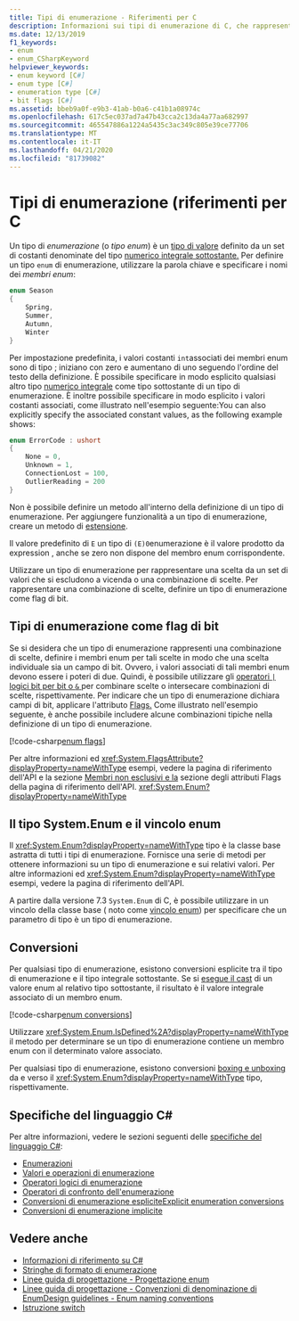 ```yaml
---
title: Tipi di enumerazione - Riferimenti per C
description: Informazioni sui tipi di enumerazione di C, che rappresentano una scelta o una combinazione di scelte
ms.date: 12/13/2019
f1_keywords:
- enum
- enum_CSharpKeyword
helpviewer_keywords:
- enum keyword [C#]
- enum type [C#]
- enumeration type [C#]
- bit flags [C#]
ms.assetid: bbeb9a0f-e9b3-41ab-b0a6-c41b1a08974c
ms.openlocfilehash: 617c5ec037ad7a47b43cca2c13da4a77aa682997
ms.sourcegitcommit: 465547886a1224a5435c3ac349c805e39ce77706
ms.translationtype: MT
ms.contentlocale: it-IT
ms.lasthandoff: 04/21/2020
ms.locfileid: "81739082"
---
```

# <a name="enumeration-types-c-reference"></a>Tipi di enumerazione (riferimenti per C

Un tipo di *enumerazione* (o *tipo enum*) è un [tipo di valore](value-types.md) definito da un set di costanti denominate del tipo [numerico integrale sottostante.](integral-numeric-types.md) Per definire un tipo `enum` di enumerazione, utilizzare la parola chiave e specificare i nomi dei *membri enum*:

```csharp
enum Season
{
    Spring,
    Summer,
    Autumn,
    Winter
}
```

Per impostazione predefinita, i valori costanti `int`associati dei membri enum sono di tipo ; iniziano con zero e aumentano di uno seguendo l'ordine del testo della definizione. È possibile specificare in modo esplicito qualsiasi altro tipo [numerico integrale](integral-numeric-types.md) come tipo sottostante di un tipo di enumerazione. È inoltre possibile specificare in modo esplicito i valori costanti associati, come illustrato nell'esempio seguente:You can also explicitly specify the associated constant values, as the following example shows:

```csharp
enum ErrorCode : ushort
{
    None = 0,
    Unknown = 1,
    ConnectionLost = 100,
    OutlierReading = 200
}
```

Non è possibile definire un metodo all'interno della definizione di un tipo di enumerazione. Per aggiungere funzionalità a un tipo di enumerazione, creare un metodo di [estensione](../../programming-guide/classes-and-structs/extension-methods.md).

Il valore predefinito di `E` un tipo di `(E)0`enumerazione è il valore prodotto da expression , anche se zero non dispone del membro enum corrispondente.

Utilizzare un tipo di enumerazione per rappresentare una scelta da un set di valori che si escludono a vicenda o una combinazione di scelte. Per rappresentare una combinazione di scelte, definire un tipo di enumerazione come flag di bit.

## <a name="enumeration-types-as-bit-flags"></a>Tipi di enumerazione come flag di bit

Se si desidera che un tipo di enumerazione rappresenti una combinazione di scelte, definire i membri enum per tali scelte in modo che una scelta individuale sia un campo di bit. Ovvero, i valori associati di tali membri enum devono essere i poteri di due. Quindi, è possibile utilizzare gli [operatori `|` logici bit per bit o `&` ](../operators/bitwise-and-shift-operators.md#enumeration-logical-operators) per combinare scelte o intersecare combinazioni di scelte, rispettivamente. Per indicare che un tipo di enumerazione dichiara campi di bit, applicare l'attributo [Flags.](xref:System.FlagsAttribute) Come illustrato nell'esempio seguente, è anche possibile includere alcune combinazioni tipiche nella definizione di un tipo di enumerazione.

[!code-csharp[enum flags](snippets/EnumType.cs#Flags)]

Per altre informazioni ed <xref:System.FlagsAttribute?displayProperty=nameWithType> esempi, vedere la pagina di riferimento dell'API e la sezione [Membri non esclusivi e la](/dotnet/api/system.enum#non-exclusive-members-and-the-flags-attribute) sezione degli attributi Flags della pagina di riferimento dell'API. <xref:System.Enum?displayProperty=nameWithType>

## <a name="the-systemenum-type-and-enum-constraint"></a>Il tipo System.Enum e il vincolo enum

Il <xref:System.Enum?displayProperty=nameWithType> tipo è la classe base astratta di tutti i tipi di enumerazione. Fornisce una serie di metodi per ottenere informazioni su un tipo di enumerazione e sui relativi valori. Per altre informazioni ed <xref:System.Enum?displayProperty=nameWithType> esempi, vedere la pagina di riferimento dell'API.

A partire dalla versione 7.3 `System.Enum` di C, è possibile utilizzare in un vincolo della classe base ( noto come [vincolo enum](../../programming-guide/generics/constraints-on-type-parameters.md#enum-constraints)) per specificare che un parametro di tipo è un tipo di enumerazione.

## <a name="conversions"></a>Conversioni

Per qualsiasi tipo di enumerazione, esistono conversioni esplicite tra il tipo di enumerazione e il tipo integrale sottostante. Se si [esegue il cast](../operators/type-testing-and-cast.md#cast-expression) di un valore enum al relativo tipo sottostante, il risultato è il valore integrale associato di un membro enum.

[!code-csharp[enum conversions](snippets/EnumType.cs#Conversions)]

Utilizzare <xref:System.Enum.IsDefined%2A?displayProperty=nameWithType> il metodo per determinare se un tipo di enumerazione contiene un membro enum con il determinato valore associato.

Per qualsiasi tipo di enumerazione, esistono conversioni [boxing e unboxing](../../programming-guide/types/boxing-and-unboxing.md) da e verso il <xref:System.Enum?displayProperty=nameWithType> tipo, rispettivamente.

## <a name="c-language-specification"></a>Specifiche del linguaggio C#

Per altre informazioni, vedere le sezioni seguenti delle [specifiche del linguaggio C#](~/_csharplang/spec/introduction.md):

- [Enumerazioni](~/_csharplang/spec/enums.md)
- [Valori e operazioni di enumerazione](~/_csharplang/spec/enums.md#enum-values-and-operations)
- [Operatori logici di enumerazione](~/_csharplang/spec/expressions.md#enumeration-logical-operators)
- [Operatori di confronto dell'enumerazione](~/_csharplang/spec/expressions.md#enumeration-comparison-operators)
- [Conversioni di enumerazione espliciteExplicit enumeration conversions](~/_csharplang/spec/conversions.md#explicit-enumeration-conversions)
- [Conversioni di enumerazione implicite](~/_csharplang/spec/conversions.md#implicit-enumeration-conversions)

## <a name="see-also"></a>Vedere anche

- [Informazioni di riferimento su C#](../index.md)
- [Stringhe di formato di enumerazione](../../../standard/base-types/enumeration-format-strings.md)
- [Linee guida di progettazione - Progettazione enum](../../../standard/design-guidelines/enum.md)
- [Linee guida di progettazione - Convenzioni di denominazione di EnumDesign guidelines - Enum naming conventions](../../../standard/design-guidelines/names-of-classes-structs-and-interfaces.md#naming-enumerations)
- [Istruzione switch](../keywords/switch.md)
